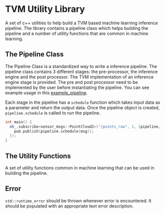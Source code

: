 # TVM Utility Library

A set of c++ utilities to help build a TVM based machine learning inference
pipeline. The library contains a pipeline class which helps building the
pipeline and a number of utility functions that are common in machine learning.

## The Pipeline Class

The Pipeline Class is a standardized way to write a inference pipeline. The
pipeline class contains 3 different stages: the pre-processor, the inference
engine and the post processor. The TVM implementation of an inference engine
stage is provided. The pre and post processor need to be implemented by the user
before instantiating the pipeline. You can see example usage in this
[example_pipeline](test/yolo_v2_tiny).

Each stage in the pipeline has a `schedule` function which takes input data as a
parameter and return the output data. Once the pipeline object is created,
`pipeline.schedule` is called to run the pipeline.

```cpp
int main() {
  nh_.subscribe<sensor_msgs::PointCloud2>("/points_raw", 1, [pipeline, pub]() {
    pub.publish(pipeline.schedule(msg));
  });
}
```

## The Utility Functions

A set of utility functions common in machine learning that can be used in
building the pipeline.

## Error

`std::runtime_error` should be thrown whenever error is encountered. It should
be populated with an appropriate text error description.
